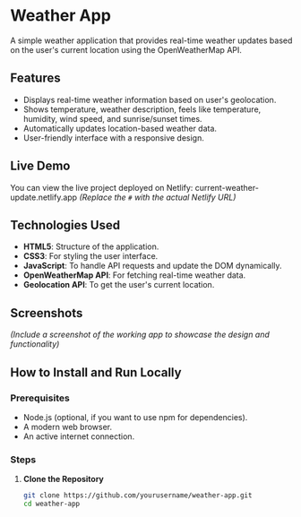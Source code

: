 # Weather App

A simple weather application that provides real-time weather updates based on the user's current location using the OpenWeatherMap API.

## Features

- Displays real-time weather information based on user's geolocation.
- Shows temperature, weather description, feels like temperature, humidity, wind speed, and sunrise/sunset times.
- Automatically updates location-based weather data.
- User-friendly interface with a responsive design.

## Live Demo

You can view the live project deployed on Netlify: current-weather-update.netlify.app 
*(Replace the `#` with the actual Netlify URL)*

## Technologies Used

- **HTML5**: Structure of the application.
- **CSS3**: For styling the user interface.
- **JavaScript**: To handle API requests and update the DOM dynamically.
- **OpenWeatherMap API**: For fetching real-time weather data.
- **Geolocation API**: To get the user's current location.

## Screenshots

*(Include a screenshot of the working app to showcase the design and functionality)*

## How to Install and Run Locally

### Prerequisites

- Node.js (optional, if you want to use npm for dependencies).
- A modern web browser.
- An active internet connection.

### Steps

1. **Clone the Repository**

   ```bash
   git clone https://github.com/yourusername/weather-app.git
   cd weather-app
